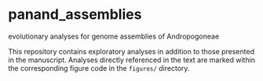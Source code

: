 # panand_assemblies
evolutionary analyses for genome assemblies of Andropogoneae

This repository contains exploratory analyses in addition to those presented in the manuscript. Analyses directly referenced in the text are marked within the corresponding figure code in the `figures/` directory.
